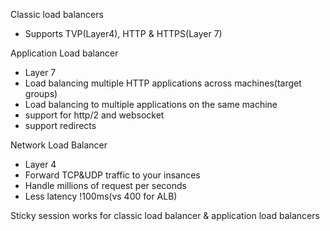 Classic load balancers

- Supports TVP(Layer4), HTTP & HTTPS(Layer 7)



Application Load balancer

- Layer 7
- Load balancing multiple HTTP applications across machines(target groups)
- Load balancing to multiple applications on the same machine
- support for http/2 and websocket
- support redirects

Network Load Balancer

- Layer 4
- Forward TCP&UDP traffic to your insances
- Handle millions of request per seconds
- Less latency !100ms(vs 400 for ALB)





Sticky session works for classic load balancer & application load balancers